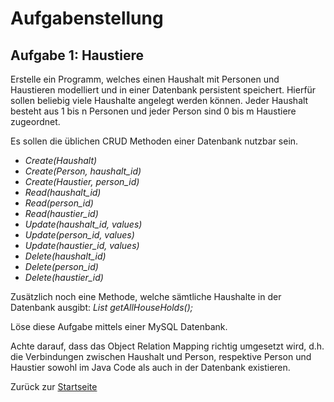 # Aufgabenstellung

## Aufgabe 1: Haustiere

Erstelle ein Programm, welches einen Haushalt mit Personen und Haustieren modelliert und in einer Datenbank persistent speichert.
Hierfür sollen beliebig viele Haushalte angelegt werden können. Jeder Haushalt besteht aus 1 bis n Personen und jeder Person sind 0 bis m Haustiere zugeordnet.

Es sollen die üblichen CRUD Methoden einer Datenbank nutzbar sein.
- *Create(Haushalt)*
- *Create(Person, haushalt_id)*
- *Create(Haustier, person_id)*
- *Read(haushalt_id)*
- *Read(person_id)*
- *Read(haustier_id)*
- *Update(haushalt_id, values)*
- *Update(person_id, values)*
- *Update(haustier_id, values)*
- *Delete(haushalt_id)*
- *Delete(person_id)*
- *Delete(haustier_id)*

Zusätzlich noch eine Methode, welche sämtliche Haushalte in der Datenbank ausgibt:
*List<Household> getAllHouseHolds();*

Löse diese Aufgabe mittels einer MySQL Datenbank.

Achte darauf, dass das Object Relation Mapping richtig umgesetzt wird, d.h. die Verbindungen zwischen Haushalt und Person, respektive Person und Haustier sowohl im Java Code als auch in der Datenbank existieren. 


Zurück zur [Startseite](README.md)